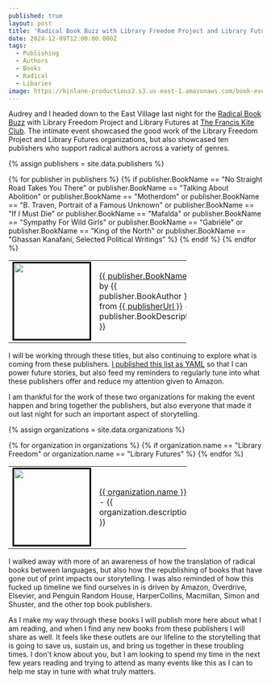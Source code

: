 ```yaml
---
published: true
layout: post
title: 'Radical Book Buzz with Library Freedom Project and Library Futures at the Francis Kite Club'
date: 2024-12-09T12:00:00.000Z
tags:
  - Publishing
  - Authors
  - Books
  - Radical
  - Libaries
image: https://kinlane-productions2.s3.us-east-1.amazonaws.com/book-event-nyc/radical-book-buzz.jpg
---
```

Audrey and I headed down to the East Village last night for the [Radical Book Buzz](https://www.eventbrite.com/e/radical-book-buzz-with-library-freedom-project-and-library-futures-tickets-1073114086119) with Library Freedom Project and Library Futures at [The Francis Kite Club](https://www.franciskiteclub.com/). The intimate event showcased the good work of the Library Freedom Project and Library Futures organizations, but also showcased ten publishers who support radical authors across a variety of genres.

{% assign publishers = site.data.publishers %}
<table align="center" style="width: 70%">
{% for publisher in publishers %}
    {% if publisher.BookName == "No Straight Road Takes You There" or publisher.BookName == "Talking About Abolition" or publisher.BookName == "Motherdom" or publisher.BookName == "B. Traven, Portrait of a Famous Unknown" or publisher.BookName == "If I Must Die" or publisher.BookName == "Mafalda" or publisher.BookName == "Sympathy For Wild Girls" or publisher.BookName == "Gabriële" or publisher.BookName == "King of the North" or publisher.BookName == "Ghassan Kanafani, Selected Political Writings" %}
    <tr>
        <td width="175" align="center">
            <a href="{{ publisher.BookUrl }}"><img src="{{ publisher.image }}" width="150" style="border: 3px solid #000;"></a>
        </td>
        <td>
            <a href="{{ publisher.BookUrl }}">{{ publisher.BookName }}</a> by {{ publisher.BookAuthor }} from <a href="{{ publisher.BookUrl }}">{{ publisherUrl }}</a> - {{ publisher.BookDescription }}
        </td>
    </tr>
    {% endif %}
{% endfor %}
</table>

I will be working through these titles, but also continuing to explore what is coming from these publishers. [I published this list as YAML](https://github.com/kinlane/kinlane/blob/main/_data/publishers.yml) so that I can power future stories, but also feed my reminders to regularly tune into what these publishers offer and reduce my attention given to Amazon.

I am thankful for the work of these two organizations for making the event happen and bring together the publishers, but also everyone that made it out last night for such an important aspect of storytelling.

{% assign organizations = site.data.organizations %}
<table align="center" style="width: 70%">
{% for organization in organizations %}
    {% if organization.name == "Library Freedom" or organization.name == "Library Futures" %}
    <tr>
        <td width="175" align="center">
            <a href="{{ organization.url }}"><img src="{{ organization.image }}" width="150" style="border: 3px solid #000;"></a>
        </td>
        <td>
            <a href="{{ organization.url }}">{{ organization.name }}</a> - {{ organization.description }}
        </td>
    </tr>
{% endfor %}
</table>

I walked away with more of an awareness of how the translation of radical books between languages, but also how the republishing of books that have gone out of print impacts our storytelling. I was also reminded of how this fucked up timeline we find ourselves in is driven by Amazon, Overdrive, Elsevier, and Penguin Random House, HarperCollins, Macmillan, Simon and Shuster, and the other top book publishers.

As I make my way through these books I will publish more here about what I am reading, and when I find any new books from these publishers I will share as well. It feels like these outlets are our lifeline to the storytelling that is going to save us, sustain us, and bring us together in these troubling times. I don't know about you, but I am looking to spend my time in the next few years reading and trying to attend as many events like this as I can to help me stay in tune with what truly matters.
